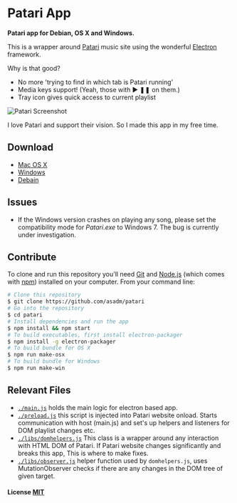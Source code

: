 # Patari App

**Patari app for Debian, OS X and Windows.**

This is a wrapper around [Patari](http://patari.pk) music site using the wonderful [Electron](https://github.com/atom/electron/) framework.

Why is that good?

- No more 'trying to find in which tab is Patari running'
- Media keys support! (Yeah, those with ▶ ❚❚ on them.)
- Tray icon gives quick access to current playlist

![Patari Screenshot](screenshot.png?raw=true)

I love Patari and support their vision. So I made this app in my free time.

## Download

- [Mac OS X](dist/patari-osx.zip?raw=true)
- [Windows](dist/patari-win.zip?raw=true)
- [Debain](dist/patari_1.0.0_amd64.deb?raw=true)

## Issues
- If the Windows version crashes on playing any song, please set the compatibility mode for *Patari.exe* to Windows 7. The bug is currently under investigation.

## Contribute

To clone and run this repository you'll need [Git](https://git-scm.com) and [Node.js](https://nodejs.org/en/download/) (which comes with [npm](http://npmjs.com)) installed on your computer. From your command line:

```bash
# Clone this repository
$ git clone https://github.com/asadm/patari
# Go into the repository
$ cd patari
# Install dependencies and run the app
$ npm install && npm start
# To build executables, first install electron-packager
$ npm install -g electron-packager
# To build bundle for OS X
$ npm run make-osx
# To build bundle for Windows
$ npm run make-win
```

## Relevant Files
- [```./main.js```](main.js) holds the main logic for electron based app.
- [```./preload.js```](preload.js) this script is injected into Patari website onload. Starts communication with host (main.js) and set's up helpers and listeners for DOM playlist changes etc.
- [```./libs/domhelpers.js```](libs/domhelpers.js) This class is a wrapper around any interaction with HTML DOM of Patari. If Patari website changes significantly and breaks this app, This is where to make fixes.
- [```./libs/observer.js```](libs/observer.js) helper function used by ```domhelpers.js```, uses MutationObserver checks if there are any changes in the DOM tree of given target.

#### License [MIT](LICENSE.md)
